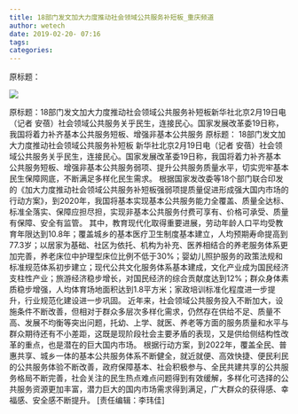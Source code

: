 ```yaml
---
title: 18部门发文加大力度推动社会领域公共服务补短板_重庆频道
author: wetech
date: 2019-02-20- 07:16
tags: 
categories: 
---
```

原标题：
<!-- more -->
                
<img align="center" border="0" src="http://p2.ifengimg.com/a/2016/0810/204c433878d5cf9size1_w16_h16.png" />
                
            
原标题：18部门发文加大力度推动社会领域公共服务补短板新华社北京2月19日电（记者 安蓓）社会领域公共服务关乎民生，连接民心。国家发展改革委19日称，我国将着力补齐基本公共服务短板、增强非基本公共服务
原标题：
18部门发文加大力度推动社会领域公共服务补短板
新华社北京2月19日电（记者 安蓓）社会领域公共服务关乎民生，连接民心。国家发展改革委19日称，我国将着力补齐基本公共服务短板、增强非基本公共服务弱项、提升公共服务质量水平，切实兜牢基本民生保障网底，不断满足多样化民生需求。
根据国家发改委等18个部门联合印发的《加大力度推动社会领域公共服务补短板强弱项提质量促进形成强大国内市场的行动方案》，到2020年，我国将基本实现基本公共服务能力全覆盖、质量全达标、标准全落实、保障应担尽担，实现非基本公共服务付费可享有、价格可承受、质量有保障、安全有监管。
其中，教育现代化取得重要进展，劳动年龄人口平均受教育年限达到10.8年；覆盖城乡的基本医疗卫生制度基本建立，人均预期寿命提高到77.3岁；以居家为基础、社区为依托、机构为补充、医养相结合的养老服务体系更加完善，养老床位中护理型床位比例不低于30%；婴幼儿照护服务的政策法规和标准规范体系初步建立；现代公共文化服务体系基本建成，文化产业成为国民经济支柱性产业；旅游经济稳步增长，对国民经济的综合贡献度达到12%；群众身体素质稳步增强，人均体育场地面积达到1.8平方米；家政培训标准化程度进一步提升，行业规范化建设进一步巩固。
近年来，社会领域公共服务投入不断加大，设施条件不断改善，但相对于群众多层次多样化需求，仍然存在供给不足、质量不高、发展不均衡等突出问题，托幼、上学、就医、养老等方面的服务质量和水平与群众期待还有不小差距，这既是现阶段社会主要矛盾的表现，又是供给侧结构性改革的重点，也是潜在的巨大国内市场。
根据行动方案，到2022年，覆盖全民、普惠共享、城乡一体的基本公共服务体系不断健全，就近就便、高效快捷、便民利民的公共服务体验不断改善，政府保障基本、社会积极参与、全民共建共享的公共服务格局不断完善，社会关注的民生热点难点问题得到有效缓解，多样化可选择的公共服务资源更加丰富，潜力巨大的国内市场需求得到满足，广大群众的获得感、幸福感、安全感不断提升。
[责任编辑：李玮佳]
            
